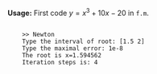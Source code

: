 **Usage:**
First code $y = x^3 + 10x -20$ in <code>f.m</code>.

<code>
    >> Newton
    Type the interval of root: [1.5 2]
    Type the maximal error: 1e-8
    The root is x=1.594562
    Iteration steps is: 4
</code>